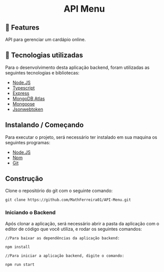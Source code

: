 <h1 align="center">
 <br>API Menu
</h1>

<h2>🚀 Features</h2>
API para gerenciar um cardápio online.

<h2>💼 Tecnologias utilizadas</h2>
Para o desenvolvimento desta aplicação backend, foram utilizadas as seguintes tecnologias e bibliotecas:

-  [Node.JS](https://nodejs.org/en/)
-  [Typescript](https://www.typescriptlang.org/)
-  [Express](https://expressjs.com/pt-br/)
-  [MongoDB Atlas](https://www.mongodb.com/atlas)
-  [Mongoose](https://mongoosejs.com/)
-  [Jsonwebtoken](https://jwt.io/)

<h2>Instalando / Começando</h2>

Para executar o projeto, será necessário ter instalado em sua maquina os seguintes programas:

-  [Node.JS](https://nodejs.org/en/)<br/>
-  [Npm](https://www.npmjs.com/)
-  [Git](https://git-scm.com/)

<h2>Construção</h2>

Clone o repositório do git com o seguinte comando:

    git clone https://github.com/MathFerreira01/API-Menu.git

<h3> Iniciando o Backend </h3>

Após clonar a aplicação, será necessário abrir a pasta da aplicação com o editor de código que você utiliza, e rodar os seguintes comandos:

    //Para baixar as dependências da aplicação backend:

    npm install

    //Para iniciar a aplicação backend, digite o comando:

    npm run start
